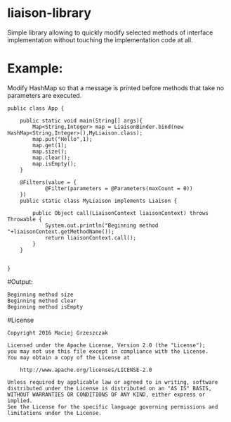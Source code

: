 # liaison-library
Simple library allowing to quickly modify selected methods of interface implementation without touching the implementation code at all.

# Example:
Modify HashMap so that a message is printed before methods that take no parameters are executed.

    public class App {
    
        public static void main(String[] args){
            Map<String,Integer> map = LiaisonBinder.bind(new HashMap<String,Integer>(),MyLiaison.class);
            map.put("Hello",1);
            map.get(1);
            map.size();
            map.clear();
            map.isEmpty();
        }
    
        @Filters(value = {
                @Filter(parameters = @Parameters(maxCount = 0))
        })
        public static class MyLiaison implements Liaison {
    
            public Object call(LiaisonContext liaisonContext) throws Throwable {
                System.out.println("Beginning method "+liaisonContext.getMethodName());
                return liaisonContext.call();
            }
        }
    
    
    }

#Output:

    Beginning method size
    Beginning method clear
    Beginning method isEmpty

#License

    Copyright 2016 Maciej Grzeszczak
    
    Licensed under the Apache License, Version 2.0 (the "License");
    you may not use this file except in compliance with the License.
    You may obtain a copy of the License at
    
        http://www.apache.org/licenses/LICENSE-2.0
    
    Unless required by applicable law or agreed to in writing, software
    distributed under the License is distributed on an "AS IS" BASIS,
    WITHOUT WARRANTIES OR CONDITIONS OF ANY KIND, either express or implied.
    See the License for the specific language governing permissions and
    limitations under the License.
